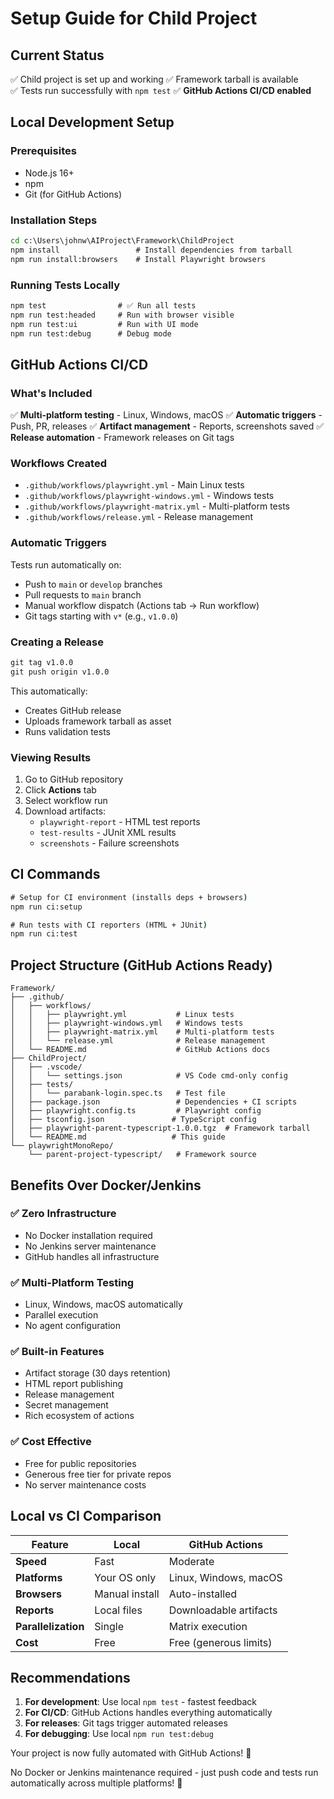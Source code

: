 # Setup Guide for Child Project

## Current Status
✅ Child project is set up and working
✅ Framework tarball is available  
✅ Tests run successfully with `npm test`
✅ **GitHub Actions CI/CD enabled**

## Local Development Setup

### Prerequisites
- Node.js 16+
- npm
- Git (for GitHub Actions)

### Installation Steps
```cmd
cd c:\Users\johnw\AIProject\Framework\ChildProject
npm install                 # Install dependencies from tarball
npm run install:browsers    # Install Playwright browsers
```

### Running Tests Locally
```cmd
npm test                # ✅ Run all tests
npm run test:headed     # Run with browser visible
npm run test:ui         # Run with UI mode  
npm run test:debug      # Debug mode
```

## GitHub Actions CI/CD

### What's Included
✅ **Multi-platform testing** - Linux, Windows, macOS
✅ **Automatic triggers** - Push, PR, releases
✅ **Artifact management** - Reports, screenshots saved
✅ **Release automation** - Framework releases on Git tags

### Workflows Created
- `.github/workflows/playwright.yml` - Main Linux tests
- `.github/workflows/playwright-windows.yml` - Windows tests  
- `.github/workflows/playwright-matrix.yml` - Multi-platform tests
- `.github/workflows/release.yml` - Release management

### Automatic Triggers
Tests run automatically on:
- Push to `main` or `develop` branches
- Pull requests to `main` branch
- Manual workflow dispatch (Actions tab → Run workflow)
- Git tags starting with `v*` (e.g., `v1.0.0`)

### Creating a Release
```cmd
git tag v1.0.0
git push origin v1.0.0
```
This automatically:
- Creates GitHub release
- Uploads framework tarball as asset
- Runs validation tests

### Viewing Results
1. Go to GitHub repository
2. Click **Actions** tab
3. Select workflow run
4. Download artifacts:
   - `playwright-report` - HTML test reports
   - `test-results` - JUnit XML results
   - `screenshots` - Failure screenshots

## CI Commands
```cmd
# Setup for CI environment (installs deps + browsers)
npm run ci:setup

# Run tests with CI reporters (HTML + JUnit)  
npm run ci:test
```

## Project Structure (GitHub Actions Ready)
```
Framework/
├── .github/
│   ├── workflows/
│   │   ├── playwright.yml           # Linux tests
│   │   ├── playwright-windows.yml   # Windows tests
│   │   ├── playwright-matrix.yml    # Multi-platform tests
│   │   └── release.yml              # Release management
│   └── README.md                    # GitHub Actions docs
├── ChildProject/
│   ├── .vscode/
│   │   └── settings.json            # VS Code cmd-only config
│   ├── tests/
│   │   └── parabank-login.spec.ts   # Test file
│   ├── package.json                 # Dependencies + CI scripts
│   ├── playwright.config.ts         # Playwright config
│   ├── tsconfig.json               # TypeScript config
│   ├── playwright-parent-typescript-1.0.0.tgz  # Framework tarball
│   └── README.md                   # This guide
└── playwrightMonoRepo/
    └── parent-project-typescript/   # Framework source
```

## Benefits Over Docker/Jenkins

### ✅ **Zero Infrastructure**
- No Docker installation required
- No Jenkins server maintenance
- GitHub handles all infrastructure

### ✅ **Multi-Platform Testing**
- Linux, Windows, macOS automatically
- Parallel execution
- No agent configuration

### ✅ **Built-in Features**
- Artifact storage (30 days retention)
- HTML report publishing
- Release management
- Secret management
- Rich ecosystem of actions

### ✅ **Cost Effective**
- Free for public repositories
- Generous free tier for private repos
- No server maintenance costs

## Local vs CI Comparison

| Feature | Local | GitHub Actions |
|---------|-------|----------------|
| **Speed** | Fast | Moderate |
| **Platforms** | Your OS only | Linux, Windows, macOS |
| **Browsers** | Manual install | Auto-installed |
| **Reports** | Local files | Downloadable artifacts |
| **Parallelization** | Single | Matrix execution |
| **Cost** | Free | Free (generous limits) |

## Recommendations

1. **For development**: Use local `npm test` - fastest feedback
2. **For CI/CD**: GitHub Actions handles everything automatically  
3. **For releases**: Git tags trigger automated releases
4. **For debugging**: Use local `npm run test:debug`

Your project is now fully automated with GitHub Actions! 🚀

No Docker or Jenkins maintenance required - just push code and tests run automatically across multiple platforms! 🎯
